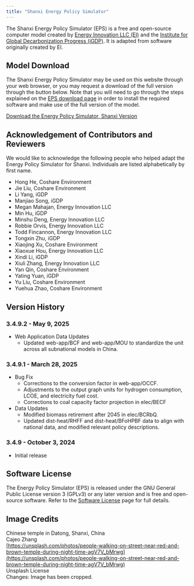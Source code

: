 ```yaml
---
title: "Shanxi Energy Policy Simulator"
---
```


The Shanxi Energy Policy Simulator (EPS) is a free and open-source computer model created by [Energy Innovation LLC (EI)](https://energyinnovation.org/) and the [Institute for Global Decarbonization Progress (iGDP)](http://www.igdp.cn/). It is adapted from software originally created by EI.

## Model Download

The Shanxi Energy Policy Simulator may be used on this website through your web browser, or you may request a download of the full version through the button below. Note that you will need to go through the steps explained on the [EPS download page](../download) in order to install the required software and make use of the full version of the model.

<p><a href="https://wkf.ms/49xtcFr" class="btn">Download the Energy Policy Simulator, Shanxi Version</a></p>

## Acknowledgement of Contributors and Reviewers
We would like to acknowledge the following people who helped adapt the Energy Policy Simulator for Shanxi. Individuals are listed alphabetically by first name.

* Hong He, Coshare Environment
* Jie Liu, Coshare Environment
* Li Yang, iGDP
* Manjiao Song, iGDP
* Megan Mahajan, Energy Innovation LLC
* Min Hu, iGDP
* Minshu Deng, Energy Innovation LLC
* Robbie Orvis, Energy Innovation LLC
* Todd Fincannon, Energy Innovation LLC
* Tongxin Zhu, iGDP
* Xiaojing Xu, Coshare Environment
* Xiaoxue Hou, Energy Innovation LLC
* Xindi Li, iGDP
* Xiuli Zhang, Energy Innovation LLC
* Yan Qin, Coshare Environment
* Yating Yuan, iGDP
* Yu Liu, Coshare Environment
* Yuehua Zhao, Coshare Environment

## Version History

### **3.4.9.2 - May 9, 2025**

* Web Application Data Updates
  * Updated web-app/BCF and web-app/MOU to standardize the unit across all subnational models in China.
  
### **3.4.9.1 - March 28, 2025**

* Bug Fix
  * Corrections to the conversion factor in web-app/OCCF.
  * Adjustments to the output graph units for hydrogen consumption, LCOE, and electricity fuel cost.
  * Corrections to coal capacity factor projection in elec/BECF
* Data Updates
  * Modified biomass retirement after 2045 in elec/BCRbQ.
  * Updated dist-heat/RHFF and dist-heat/BFoHPBF data to align with national data, and modified relevant policy descriptions.

### **3.4.9 - October 3, 2024**

* Initial release

## Software License

The Energy Policy Simulator (EPS) is released under the GNU General Public License version 3 (GPLv3) or any later version and is free and open-source software. Refer to the [Software License](../software-license) page for full details.

## Image Credits
Chinese temple in Datong, Shanxi, China<br/>
Cajeo Zhang<br/>
[https://unsplash.com/photos/people-walking-on-street-near-red-and-brown-temple-during-night-time-agV7V_bMrwg](https://unsplash.com/photos/people-walking-on-street-near-red-and-brown-temple-during-night-time-agV7V_bMrwg)<br/>
Unsplash License<br/>
Changes: Image has been cropped.
